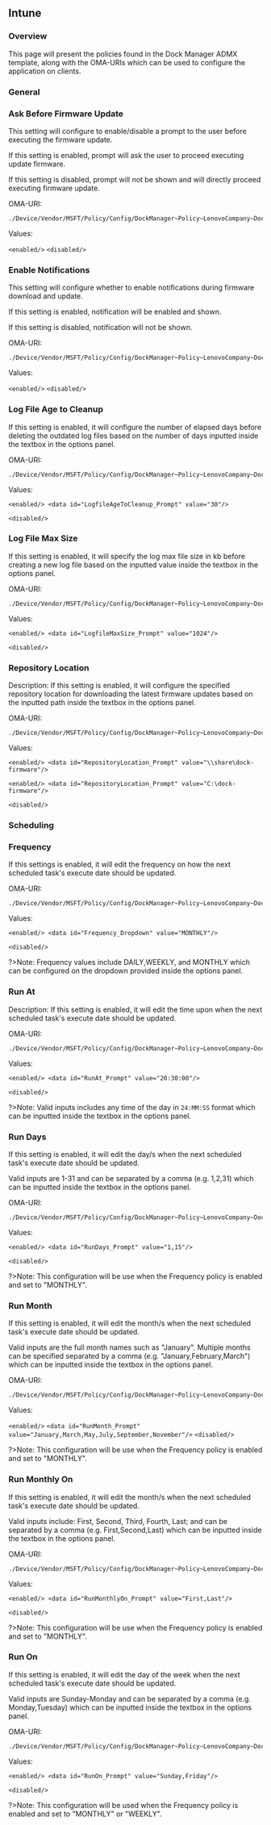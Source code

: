 ## Intune

### **Overview**

This page will present the policies found in the Dock Manager ADMX template, along with the OMA-URIs which can be used to configure the application on clients.

### **General**

### Ask Before Firmware Update

This setting will configure to enable/disable a prompt to the user before executing the firmware update.

If this setting is enabled, prompt will ask the user to proceed executing update firmware.

If this setting is disabled, prompt will not be shown and will directly proceed executing firmware update.

OMA-URI:
```
./Device/Vendor/MSFT/Policy/Config/DockManager~Policy~LenovoCompany~DockManager~General/AskBeforeFirmwareUpdate
```

Values:

`<enabled/>`
`<disabled/>`


### Enable Notifications

This setting will configure whether to enable notifications during firmware download and update.
      
If this setting is enabled, notification will be enabled and shown.

If this setting is disabled, notification will not be shown.

OMA-URI:
```
./Device/Vendor/MSFT/Policy/Config/DockManager~Policy~LenovoCompany~DockManager~General/EnableNotifications
```

Values:

`<enabled/>`
`<disabled/>`

### Log File Age to Cleanup

If this setting is enabled, it will configure the number of elapsed days before deleting the outdated log files based on the number of days inputted inside the textbox in the options panel.

OMA-URI:
```
./Device/Vendor/MSFT/Policy/Config/DockManager~Policy~LenovoCompany~DockManager~General/LogfileAgeToCleanup
```

Values:

`<enabled/> <data id="LogfileAgeToCleanup_Prompt" value="30"/>`

`<disabled/>`


### Log File Max Size

If this setting is enabled, it will specify the log max file size in kb before creating a new log file based on the inputted value inside the textbox in the options panel.

OMA-URI:
```
./Device/Vendor/MSFT/Policy/Config/DockManager~Policy~LenovoCompany~DockManager~General/LogfileMaxSize
```

Values:

`<enabled/> <data id="LogfileMaxSize_Prompt" value="1024"/>`

`<disabled/>`

### Repository Location

Description: If this setting is enabled, it will configure the specified repository location for downloading the latest firmware updates based on the inputted path inside the textbox in the options panel.

OMA-URI:
```
./Device/Vendor/MSFT/Policy/Config/DockManager~Policy~LenovoCompany~DockManager~General/RepositoryLocation
```

Values:

`<enabled/> <data id="RepositoryLocation_Prompt" value="\\share\dock-firmware"/>`

`<enabled/> <data id="RepositoryLocation_Prompt" value="C:\dock-firmware"/>`

`<disabled/>`

### **Scheduling**

### Frequency

If this settings is enabled, it will edit the frequency on how the next scheduled task's execute date should be updated. 

OMA-URI:
```
./Device/Vendor/MSFT/Policy/Config/DockManager~Policy~LenovoCompany~DockManager~Scheduler/Frequency
```

Values:

`<enabled/> <data id="Frequency_Dropdown" value="MONTHLY"/>`

`<disabled/>`

?>Note: Frequency values include DAILY,WEEKLY, and MONTHLY which can be configured on the dropdown provided inside the options panel.

### Run At

Description: If this setting is enabled, it will edit the time upon when the next scheduled task's execute date should be updated. 

OMA-URI:
```
./Device/Vendor/MSFT/Policy/Config/DockManager~Policy~LenovoCompany~DockManager~Scheduler/RunAt
```

Values:

`<enabled/> <data id="RunAt_Prompt" value="20:30:00"/>`

`<disabled/>`

?>Note: Valid inputs includes any time of the day in `24:MM:SS` format which can be inputted inside the textbox in the options panel.

### Run Days

If this setting is enabled, it will edit the day/s when the next scheduled task's execute date should be updated. 

Valid inputs are 1-31 and can be separated by a comma (e.g. 1,2,31) which can be inputted inside the textbox in the options panel.        

OMA-URI:
```
./Device/Vendor/MSFT/Policy/Config/DockManager~Policy~LenovoCompany~DockManager~Scheduler/RunDays
```

Values:

`<enabled/> <data id="RunDays_Prompt" value="1,15"/>`

`<disabled/>`

?>Note: This configuration will be use when the Frequency policy is enabled and set to "MONTHLY".

### Run Month

If this setting is enabled, it will edit the month/s when the next scheduled task's execute date should be updated. 

Valid inputs are the full month names such as "January". Multiple months can be specified separated by a comma (e.g. "January,February,March") which can be inputted inside the textbox in the options panel.  

OMA-URI:
```
./Device/Vendor/MSFT/Policy/Config/DockManager~Policy~LenovoCompany~DockManager~Scheduler/RunMonth
```

Values:

`<enabled/>`
`<data id="RunMonth_Prompt" value="January,March,May,July,September,November"/>`
`<disabled/>`

?>Note: This configuration will be use when the Frequency policy is enabled and set to "MONTHLY".

### Run Monthly On

If this setting is enabled, it will edit the month/s when the next scheduled task's execute date should be updated. 

Valid inputs include: First, Second, Third, Fourth, Last; and can be separated by a comma (e.g. First,Second,Last) which can be inputted inside the textbox in the options panel.  

OMA-URI:
```
./Device/Vendor/MSFT/Policy/Config/DockManager~Policy~LenovoCompany~DockManager~Scheduler/RunMonthlyOn
```

Values:

`<enabled/> <data id="RunMonthlyOn_Prompt" value="First,Last"/>`

`<disabled/>`

?>Note: This configuration will be use when the Frequency policy is enabled and set to "MONTHLY".

### Run On

If this setting is enabled, it will edit the day of the week when the next scheduled task's execute date should be updated. 

Valid inputs are Sunday-Monday and can be separated by a comma (e.g. Monday,Tuesday) which can be inputted inside the textbox in the options panel.  

OMA-URI:
```
./Device/Vendor/MSFT/Policy/Config/DockManager~Policy~LenovoCompany~DockManager~Scheduler/RunOn
```

Values:

`<enabled/> <data id="RunOn_Prompt" value="Sunday,Friday"/>`

`<disabled/>`

?>Note: This configuration will be used when the Frequency policy is enabled and set to "MONTHLY" or "WEEKLY".
